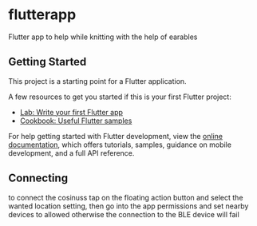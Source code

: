 # flutterapp

Flutter app to help while knitting with the help of earables

## Getting Started

This project is a starting point for a Flutter application.

A few resources to get you started if this is your first Flutter project:

- [Lab: Write your first Flutter app](https://docs.flutter.dev/get-started/codelab)
- [Cookbook: Useful Flutter samples](https://docs.flutter.dev/cookbook)

For help getting started with Flutter development, view the
[online documentation](https://docs.flutter.dev/), which offers tutorials,
samples, guidance on mobile development, and a full API reference.

## Connecting 
to connect the cosinuss tap on the floating action button and select the wanted location setting, 
then go into the app permissions and set nearby devices to allowed otherwise the connection 
to the BLE device will fail